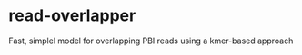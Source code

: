 read-overlapper
===============

Fast, simplel model for overlapping PBI reads using a kmer-based approach
